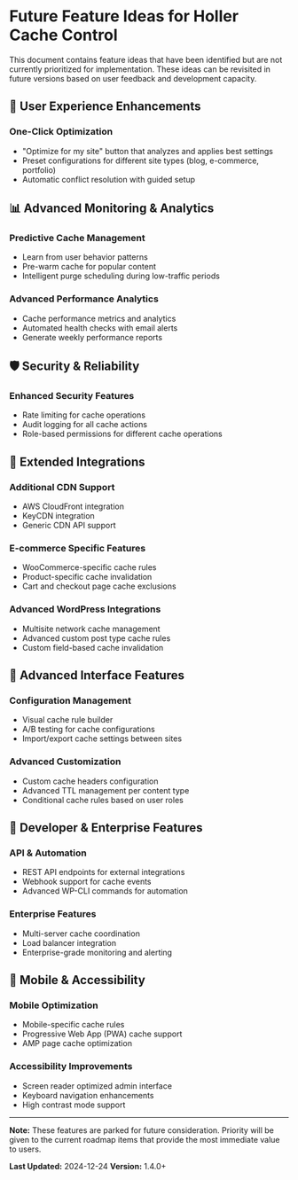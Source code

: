 # Future Feature Ideas for Holler Cache Control

This document contains feature ideas that have been identified but are not currently prioritized for implementation. These ideas can be revisited in future versions based on user feedback and development capacity.

## 🎯 User Experience Enhancements

### One-Click Optimization
- "Optimize for my site" button that analyzes and applies best settings
- Preset configurations for different site types (blog, e-commerce, portfolio)
- Automatic conflict resolution with guided setup

## 📊 Advanced Monitoring & Analytics

### Predictive Cache Management
- Learn from user behavior patterns
- Pre-warm cache for popular content
- Intelligent purge scheduling during low-traffic periods

### Advanced Performance Analytics
- Cache performance metrics and analytics
- Automated health checks with email alerts
- Generate weekly performance reports

## 🛡️ Security & Reliability

### Enhanced Security Features
- Rate limiting for cache operations
- Audit logging for all cache actions
- Role-based permissions for different cache operations

## 🔄 Extended Integrations

### Additional CDN Support
- AWS CloudFront integration
- KeyCDN integration
- Generic CDN API support

### E-commerce Specific Features
- WooCommerce-specific cache rules
- Product-specific cache invalidation
- Cart and checkout page cache exclusions

### Advanced WordPress Integrations
- Multisite network cache management
- Advanced custom post type cache rules
- Custom field-based cache invalidation

## 🎨 Advanced Interface Features

### Configuration Management
- Visual cache rule builder
- A/B testing for cache configurations
- Import/export cache settings between sites

### Advanced Customization
- Custom cache headers configuration
- Advanced TTL management per content type
- Conditional cache rules based on user roles

## 🔧 Developer & Enterprise Features

### API & Automation
- REST API endpoints for external integrations
- Webhook support for cache events
- Advanced WP-CLI commands for automation

### Enterprise Features
- Multi-server cache coordination
- Load balancer integration
- Enterprise-grade monitoring and alerting

## 📱 Mobile & Accessibility

### Mobile Optimization
- Mobile-specific cache rules
- Progressive Web App (PWA) cache support
- AMP page cache optimization

### Accessibility Improvements
- Screen reader optimized admin interface
- Keyboard navigation enhancements
- High contrast mode support

---

**Note:** These features are parked for future consideration. Priority will be given to the current roadmap items that provide the most immediate value to users.

**Last Updated:** 2024-12-24
**Version:** 1.4.0+
